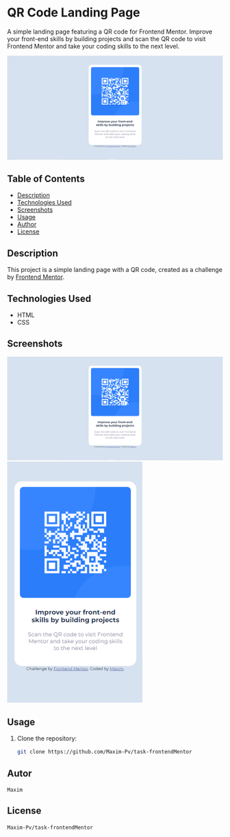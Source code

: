 # QR Code Landing Page

A simple landing page featuring a QR code for Frontend Mentor. Improve your front-end skills by building projects and scan the QR code to visit Frontend Mentor and take your coding skills to the next level.

![QR Code Landing Page](https://github.com/Maxim-Pv/task-frontendMentor/raw/main/screenshots/desktop_screen.png)

## Table of Contents

- [Description](#description)
- [Technologies Used](#technologies-used)
- [Screenshots](#screenshots)
- [Usage](#usage)
- [Author](#author)
- [License](#license)

## Description

This project is a simple landing page with a QR code, created as a challenge by [Frontend Mentor](https://www.frontendmentor.io?ref=challenge).

## Technologies Used

- HTML
- CSS

## Screenshots

![Landing Page](https://github.com/Maxim-Pv/task-frontendMentor/raw/main/screenshots/desktop_screen.png)
![Landing Page](https://github.com/Maxim-Pv/task-frontendMentor/raw/main/screenshots/mobile_screen.png)

## Usage

1. Clone the repository:

   ```bash
   git clone https://github.com/Maxim-Pv/task-frontendMentor

## Autor 

    Maxim

## License 

    Maxim-Pv/task-frontendMentor